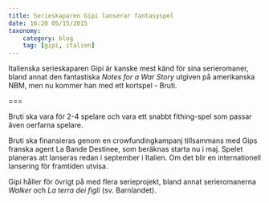 ```yaml
---
title: Serieskaparen Gipi lanserar fantasyspel
date: 16:20 05/15/2015
taxonomy:
    category: blog
    tag: [gipi, italien]
---
```


Italienska serieskaparen Gipi är kanske mest känd för sina serieromaner, bland annat den fantastiska  _Notes for a War Story_ utgiven på amerikanska NBM, men nu kommer han med ett kortspel - Bruti.

===

Bruti ska vara för 2-4 spelare och vara ett snabbt fithing-spel som passar även oerfarna spelare.

Bruti ska finansieras genom en crowfundingkampanj tillsammans med Gips franska agent La Bande Destinee, som beräknas starta nu i maj. Spelet planeras att lanseras redan i september i Italien. Om det blir en internationell lansering för framtiden utvisa.

Gipi håller för övrigt på med flera serieprojekt, bland annat serieromanerna _Walker_ och _La terra dei figli_ (sv. Barnlandet).
